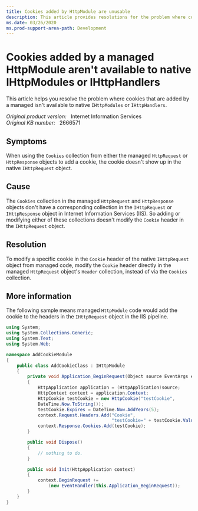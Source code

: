 ```yaml
---
title: Cookies added by HttpModule are unusable 
description: This article provides resolutions for the problem where cookie doesn't display in the native IHttpRequest object When you use the Cookies collection from either the managed HttpRequest or HttpResponse objects to add a cookie.
ms.date: 03/26/2020
ms.prod-support-area-path: Development
---
```

# Cookies added by a managed HttpModule aren't available to native IHttpModules or IHttpHandlers

This article helps you resolve the problem where cookies that are added by a managed isn't available to native `IHttpModules` or `IHttpHandlers`.

_Original product version:_ &nbsp; Internet Information Services  
_Original KB number:_ &nbsp; 2666571

## Symptoms

When using the `Cookies` collection from either the managed `HttpRequest` or `HttpResponse` objects to add a cookie, the cookie doesn't show up in the native `IHttpRequest` object.

## Cause

The `Cookies` collection in the managed `HttpRequest` and `HttpResponse` objects don't have a corresponding collection in the `IHttpRequest` or `IHttpResponse` object in Internet Information Services (IIS). So adding or modifying either of these collections doesn't modify the `Cookie` header in the `IHttpRequest` object.

## Resolution

To modify a specific cookie in the `Cookie` header of the native `IHttpRequest` object from managed code, modify the `Cookie` header directly in the managed `HttpRequest` object's `Header` collection, instead of via the `Cookies` collection.

## More information

The following sample means managed `HttpModule` code would add the cookie to the headers in the `IHttpRequest` object in the IIS pipeline.

```csharp
using System;
using System.Collections.Generic;
using System.Text;
using System.Web;

namespace AddCookieModule
{
    public class AddCookieClass : IHttpModule
    {
        private void Application_BeginRequest(Object source EventArgs e)
        {
            HttpApplication application = (HttpApplication)source;
            HttpContext context = application.Context;
            HttpCookie testCookie = new HttpCookie("testCookie",
            DateTime.Now.ToString());
            testCookie.Expires = DateTime.Now.AddYears(5);
            context.Request.Headers.Add("Cookie",
                                        "testCookie=" + testCookie.Value);
            context.Response.Cookies.Add(testCookie);
        }

        public void Dispose()
        {
            // nothing to do.
        }

        public void Init(HttpApplication context)
        {
            context.BeginRequest +=
                (new EventHandler(this.Application_BeginRequest));
        }
    }
}
```

